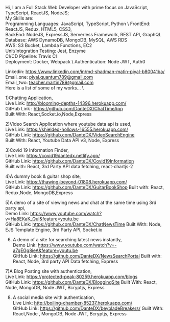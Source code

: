 Hi, I am a Full Stack Web Developer with prime focus on JavaScript, TypeScript, ReactJS, NodeJS; \
My Skills are: \
Programming Languages: JavaScript, TypeScript, Python \ 
FrontEnd: ReactJS, Redux, HTML5, CSS3, \
BackEnd: NodeJS, ExpressJS, Serverless Framework, REST API, GraphQL \
Database: AWS DynamoDB, MongoDB, MySQL, AWS RDS \
AWS: S3 Bucket, Lambda Functions, EC2 \
Unit/Integration Testing: Jest, Enzyme \
CI/CD Pipeline: Travis CI \
Deployment: Docker, Webpack \ 
Authentication: Node JWT, Auth0


Linkedin: https://www.linkedin.com/in/md-shadman-matin-piyal-b80041ba/ \
Email_one: piyal.quantum789@gmail.com \
Email_two: teacher.martin789@gmail.com \
Here is a list of some of my works... \

1)Chatting Application, \
Live Link: http://blooming-depths-14396.herokuapp.com/ \
GitHub Link : https://github.com/DanteDX/ChatTimeApp \
Built With: React,Socket.io,Node,Express

2)Video Search Application where youtube data api is used,\
Live Link: https://shielded-hollows-16555.herokuapp.com/ \
GitHub Link: https://github.com/DanteDX/VideoSearchEngine \
Built With: React, Youtube Data API v3, Node, Express

3)Covid 19 Information Finder,\
Live Link: https://covid19dantedx.netlify.app/ \
GitHub Link: https://github.com/DanteDX/Covid19Information \
Built with: React, 3rd Party API data fetching, react-chartjs-2

4)A dummy book & guitar shop site,\
Live Link: https://thawing-beyond-01808.herokuapp.com/ \
GitHub Link: https://github.com/DanteDX/GuitarBookShop
Built with: React, Redux,Node, MongoDB,Express

5)A demo of a site of viewing news and chat at the same time using 3rd party api,\
Demo Link: https://www.youtube.com/watch?v=Ha8EKaK_QuI&feature=youtu.be \
GitHub Link: https://github.com/DanteDX/ChatNewsTime
Built With: Node, EJS Template Engine, 3rd Party API, Socket.io

6) A demo of a site for searching latest news instantly,\
Demo Link: https://www.youtube.com/watch?v=-a7gEGg8ieA&feature=youtu.be \
GitHub Link: https://github.com/DanteDX/NewsSearchPortal
Built with: React, Node, 3rd party API Data fetching, Express

7)A Blog Posting site with authentication, \
Live Link: https://protected-peak-80259.herokuapp.com/blogs \
GitHub Link: https://github.com/DanteDX/BloggingSite
Built With: React, Node, MongoDB, Node JWT, Bcryptjs, Express

8) A social media site with authentication, \
Live Link: http://boiling-chamber-85237.herokuapp.com/ \
GitHub Link: https://github.com/DanteDX/beybladeBreakers/ 
Guilt With: React,Node , MongoDB, Node JWT, Bcryptjs, Express



